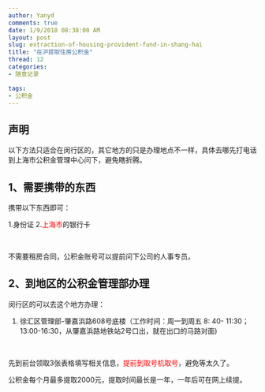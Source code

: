 ```yaml
---
author: Yanyd
comments: true
date: 1/9/2018 08:38:00 AM 
layout: post
slug: extraction-of-housing-provident-fund-in-shang-hai
title: "在沪提取住房公积金"
thread: 12
categories: 
- 随意记录

tags:
- 公积金
---
```


## 声明

以下方法只适合在闵行区的，其它地方的只是办理地点不一样，具体去哪先打电话到上海市公积金管理中心问下，避免瞎折腾。

## 1、需要携带的东西

携带以下东西即可：

1.身份证
2.<font color="red">上海市</font>的银行卡

&nbsp;&nbsp;

不需要租房合同，公积金账号可以提前问下公司的人事专员。

## 2、到地区的公积金管理部办理

闵行区的可以去这个地方办理：

1. 徐汇区管理部-肇嘉浜路608号底楼（工作时间：周一到周五 8: 40- 11:30；13:00-16:30，从肇嘉浜路地铁站2号口出，就在出口的马路对面)

&nbsp;&nbsp;

先到前台领取3张表格填写相关信息，<font color="red">提前到取号机取号</font>，避免等太久了。

公积金每个月最多提取2000元，提取时间最长是一年，一年后可在网上续提。